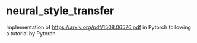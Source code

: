 # neural_style_transfer
Implementation of https://arxiv.org/pdf/1508.06576.pdf in Pytorch following a tutorial by Pytorch 
